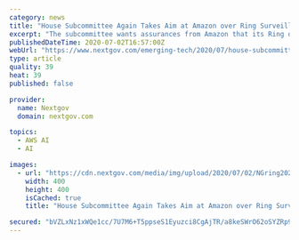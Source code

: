 ```yaml
---
category: news
title: "House Subcommittee Again Takes Aim at Amazon over Ring Surveillance"
excerpt: "The subcommittee wants assurances from Amazon that its Ring doorbell camera isn’t being misused by law enforcement."
publishedDateTime: 2020-07-02T16:57:00Z
webUrl: "https://www.nextgov.com/emerging-tech/2020/07/house-subcommittee-again-takes-aim-amazon-over-ring-surveillance/166621/"
type: article
quality: 39
heat: 39
published: false

provider:
  name: Nextgov
  domain: nextgov.com

topics:
  - AWS AI
  - AI

images:
  - url: "https://cdn.nextgov.com/media/img/upload/2020/07/02/NGring20200702/open-graph.jpg"
    width: 400
    height: 400
    isCached: true
    title: "House Subcommittee Again Takes Aim at Amazon over Ring Surveillance"

secured: "bVZLxNz1xWQe1cc/7U7M6+T5ppseS1Eyuzci8CgAjTR/a8keSWrO62oSYZRp9mgORFPuhvHV79hjzuRtuXPweK8F1YRaHG+2gZVMfDiTJnO7To+TxXu59LcB5a5t5inkGPDjDkCzj7jowT7qetwMxCsZsMetyYpIrAm9n+MAN9hxq+15uDxqQGp5Zi5k+C+CVkfn0906TiHLQ/rOJl2msR7xU0p9DD+SeswfLP+y3hssnDcmmCFwuKW0j0r0Gci5s2KQo8VjjddbAl4CUCyvhR/5AwgD8tg7wpN6mk++x+vrENI/Qmvsh9d5kG/6a5hmCHRHCs5Fd8BW2umP/3RKVQ==;Wk1fKWG3tKp71oOIfTfYpg=="
---
```


